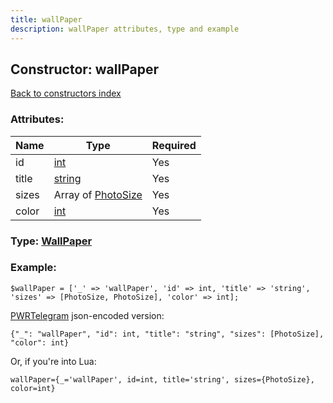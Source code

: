```yaml
---
title: wallPaper
description: wallPaper attributes, type and example
---
```

## Constructor: wallPaper  
[Back to constructors index](index.md)



### Attributes:

| Name     |    Type       | Required |
|----------|---------------|----------|
|id|[int](../types/int.md) | Yes|
|title|[string](../types/string.md) | Yes|
|sizes|Array of [PhotoSize](../types/PhotoSize.md) | Yes|
|color|[int](../types/int.md) | Yes|



### Type: [WallPaper](../types/WallPaper.md)


### Example:

```
$wallPaper = ['_' => 'wallPaper', 'id' => int, 'title' => 'string', 'sizes' => [PhotoSize, PhotoSize], 'color' => int];
```  

[PWRTelegram](https://pwrtelegram.xyz) json-encoded version:

```
{"_": "wallPaper", "id": int, "title": "string", "sizes": [PhotoSize], "color": int}
```


Or, if you're into Lua:  


```
wallPaper={_='wallPaper', id=int, title='string', sizes={PhotoSize}, color=int}

```


